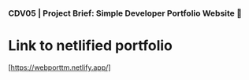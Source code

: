 ### CDV05 | Project Brief: Simple Developer Portfolio Website 🎨

# Link to netlified portfolio 
[https://webporttm.netlify.app/]

